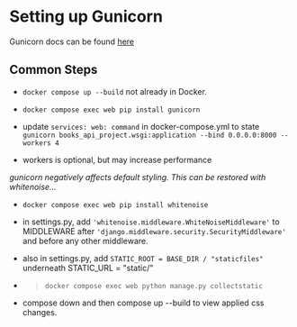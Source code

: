 # Setting up Gunicorn

Gunicorn docs can be found [here](https://gunicorn.org/)

## Common Steps

- `docker compose up --build` not already in Docker.

- `docker compose exec web pip install gunicorn`

- update `services: web: command` in docker-compose.yml to state `gunicorn books_api_project.wsgi:application --bind 0.0.0.0:8000 --workers 4`

- workers is optional, but may increase performance

*gunicorn negatively affects default styling. This can be restored with whitenoise...*

- `docker compose exec web pip install whitenoise`

- in settings.py, add `'whitenoise.middleware.WhiteNoiseMiddleware'` to MIDDLEWARE after `'django.middleware.security.SecurityMiddleware'` and before any other middleware.

- also in settings.py, add `STATIC_ROOT = BASE_DIR / "staticfiles"` underneath STATIC_URL = "static/"

- >`docker compose exec web python manage.py collectstatic`

- compose down and then compose up --build to view applied css changes.
